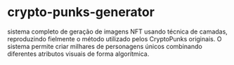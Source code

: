 # crypto-punks-generator
sistema completo de geração de imagens NFT usando técnica de camadas, reproduzindo fielmente o método utilizado pelos CryptoPunks originais. O sistema permite criar milhares de personagens únicos combinando diferentes atributos visuais de forma algorítmica.
